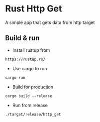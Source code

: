 # Rust Http Get

A simple app that gets data from http target

## Build & run

* Install rustup from
```
https://rustup.rs/
```

* Use cargo to run
```
cargo run
```

* Build for production
```
cargo build --release
```

* Run from release
```
./target/release/http_get
```